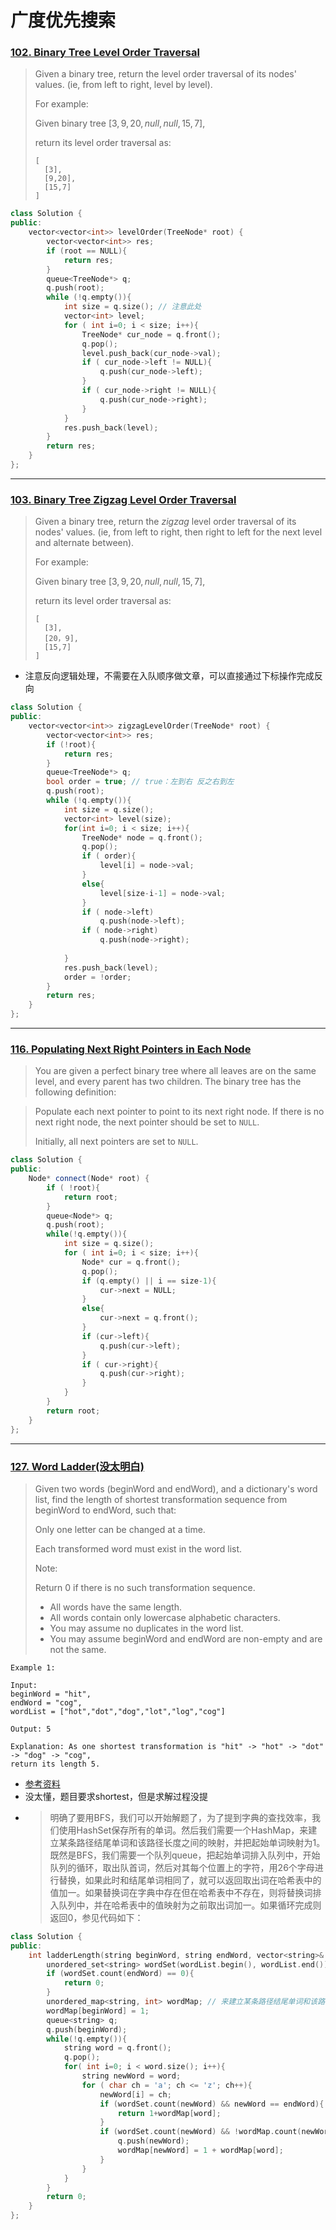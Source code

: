 # 广度优先搜索

### [102. Binary Tree Level Order Traversal](https://leetcode-cn.com/problems/binary-tree-level-order-traversal/)

> Given a binary tree, return the level order traversal of its nodes' values. (ie, from left to right, level by level).
> 
> For example:
> 
> Given binary tree $[3,9,20,null,null,15,7]$,
> 
> return its level order traversal as:
> ```
> [
>   [3],
>   [9,20],
>   [15,7]
> ]
> ```

```c++
class Solution {
public:
    vector<vector<int>> levelOrder(TreeNode* root) {
        vector<vector<int>> res;
        if (root == NULL){
            return res;
        }
        queue<TreeNode*> q;
        q.push(root);
        while (!q.empty()){
            int size = q.size(); // 注意此处
            vector<int> level;
            for ( int i=0; i < size; i++){
                TreeNode* cur_node = q.front();
                q.pop();
                level.push_back(cur_node->val);
                if ( cur_node->left != NULL){
                    q.push(cur_node->left);
                }
                if ( cur_node->right != NULL){
                    q.push(cur_node->right);
                }
            }
            res.push_back(level);
        }
        return res;
    }
};
```
---
### [103. Binary Tree Zigzag Level Order Traversal](https://leetcode-cn.com/problems/binary-tree-zigzag-level-order-traversal/)
> Given a binary tree, return the *zigzag* level order traversal of its nodes' values. (ie, from left to right, then right to left for the next level and alternate between).
> 
> For example:
> 
> Given binary tree $[3,9,20,null,null,15,7]$,
> 
> return its level order traversal as:
> ```
> [
>   [3],
>   [20，9],
>   [15,7]
> ]
> ```
- 注意反向逻辑处理，不需要在入队顺序做文章，可以直接通过下标操作完成反向
```c++
class Solution {
public:
    vector<vector<int>> zigzagLevelOrder(TreeNode* root) {
        vector<vector<int>> res;
        if (!root){
            return res;
        }
        queue<TreeNode*> q;
        bool order = true; // true：左到右 反之右到左
        q.push(root);
        while (!q.empty()){
            int size = q.size();
            vector<int> level(size);
            for(int i=0; i < size; i++){
                TreeNode* node = q.front();
                q.pop();
                if ( order){
                    level[i] = node->val;
                }
                else{
                    level[size-i-1] = node->val;
                }
                if ( node->left)
                    q.push(node->left);
                if ( node->right)
                    q.push(node->right);
                
            }
            res.push_back(level);
            order = !order;
        }
        return res;
    }
};
```
---
### [116. Populating Next Right Pointers in Each Node](https://leetcode-cn.com/problems/populating-next-right-pointers-in-each-node/)

>You are given a perfect binary tree where all leaves are on the same level, and every parent has two children. The binary tree has the following definition:

> Populate each next pointer to point to its next right node. If there is no next right node, the next pointer should be set to `NULL`.
>
>Initially, all next pointers are set to `NULL`.

```c++
class Solution {
public:
    Node* connect(Node* root) {
        if ( !root){
            return root;
        }
        queue<Node*> q;
        q.push(root);
        while(!q.empty()){
            int size = q.size();
            for ( int i=0; i < size; i++){
                Node* cur = q.front();
                q.pop();
                if (q.empty() || i == size-1){
                    cur->next = NULL;
                }
                else{
                    cur->next = q.front();
                }
                if (cur->left){
                    q.push(cur->left);
                }
                if ( cur->right){
                    q.push(cur->right);
                }
            } 
        }
        return root;
    }
};
```
---
### [127. Word Ladder(没太明白)](https://leetcode-cn.com/problems/word-ladder/)
> Given two words (beginWord and endWord), and a dictionary's word list, find the length of shortest transformation sequence from beginWord to endWord, such that:
> 
> Only one letter can be changed at a time.
> 
> Each transformed word must exist in the word list.
> 
> Note:
> 
> Return 0 if there is no such transformation sequence.
> - All words have the same length.
> - All words contain only lowercase alphabetic characters.
> - You may assume no duplicates in the word list.
> - You may assume beginWord and endWord are non-empty and are not the same.
```
Example 1:

Input:
beginWord = "hit",
endWord = "cog",
wordList = ["hot","dot","dog","lot","log","cog"]

Output: 5

Explanation: As one shortest transformation is "hit" -> "hot" -> "dot" -> "dog" -> "cog",
return its length 5.

```
- [参考资料](https://www.cnblogs.com/grandyang/p/4539768.html)
- 没太懂，题目要求shortest，但是求解过程没提
- > 明确了要用BFS，我们可以开始解题了，为了提到字典的查找效率，我们使用HashSet保存所有的单词。然后我们需要一个HashMap，来建立某条路径结尾单词和该路径长度之间的映射，并把起始单词映射为1。既然是BFS，我们需要一个队列queue，把起始单词排入队列中，开始队列的循环，取出队首词，然后对其每个位置上的字符，用26个字母进行替换，如果此时和结尾单词相同了，就可以返回取出词在哈希表中的值加一。如果替换词在字典中存在但在哈希表中不存在，则将替换词排入队列中，并在哈希表中的值映射为之前取出词加一。如果循环完成则返回0，参见代码如下：


```c++
class Solution {
public:
    int ladderLength(string beginWord, string endWord, vector<string>& wordList) {
        unordered_set<string> wordSet(wordList.begin(), wordList.end());
        if (wordSet.count(endWord) == 0){
            return 0;
        }
        unordered_map<string, int> wordMap; // 来建立某条路径结尾单词和该路径长度之间的映射
        wordMap[beginWord] = 1;
        queue<string> q;
        q.push(beginWord);
        while(!q.empty()){
            string word = q.front();
            q.pop();
            for( int i=0; i < word.size(); i++){
                string newWord = word;
                for ( char ch = 'a'; ch <= 'z'; ch++){
                    newWord[i] = ch;
                    if (wordSet.count(newWord) && newWord == endWord){
                        return 1+wordMap[word];
                    }
                    if (wordSet.count(newWord) && !wordMap.count(newWord)){
                        q.push(newWord);
                        wordMap[newWord] = 1 + wordMap[word];
                    }
                }
            }
        }
        return 0;
    }
};
```